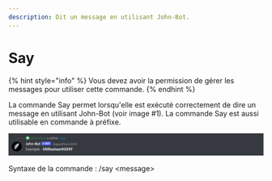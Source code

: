 ```yaml
---
description: Dit un message en utilisant John-Bot.
---
```


# Say

{% hint style="info" %}
Vous devez avoir la permission de gérer les messages pour utiliser cette commande.
{% endhint %}

La commande Say permet lorsqu'elle est exécuté correctement de dire un message en utilisant John-Bot (voir image #1). La commande Say est aussi utilisable en commande à préfixe.

![Image #1](../../../.gitbook/assets/Say.png)

Syntaxe de la commande : /say \<message>
